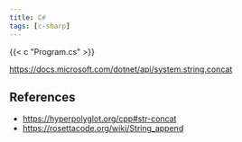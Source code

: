 ```yaml
---
title: C#
tags: [c-sharp]
---
```


{{< c "Program.cs" >}}

<https://docs.microsoft.com/dotnet/api/system.string.concat>

## References

- <https://hyperpolyglot.org/cpp#str-concat>
- <https://rosettacode.org/wiki/String_append>

